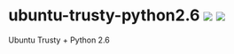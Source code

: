 # ubuntu-trusty-python2.6 [![][layers-badge]][layers-link] [![][version-badge]][dockerhub-link]
           
[layers-badge]: https://images.microbadger.com/badges/image/prestosql/ubuntu-trusty-python2.6.svg
[layers-link]: https://microbadger.com/images/prestosql/ubuntu-trusty-python2.6
[version-badge]: https://images.microbadger.com/badges/version/prestosql/ubuntu-trusty-python2.6.svg
[dockerhub-link]: https://hub.docker.com/r/prestosql/ubuntu-trusty-python2.6

Ubuntu Trusty + Python 2.6
